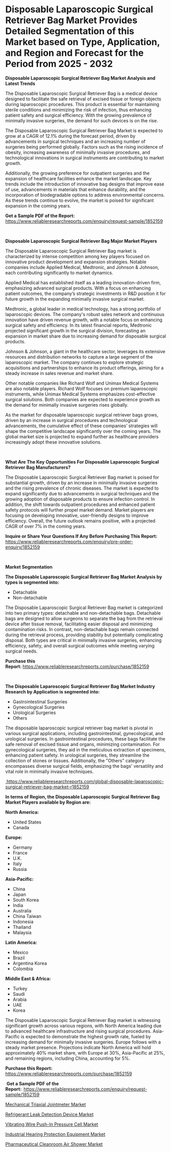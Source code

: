 <p><h1>Disposable Laparoscopic Surgical Retriever Bag Market Provides Detailed Segmentation of this Market based on Type, Application, and Region and Forecast for the Period from 2025 - 2032</h1></p><p><strong>Disposable Laparoscopic Surgical Retriever Bag Market Analysis and Latest Trends</strong></p>
<p><p>The Disposable Laparoscopic Surgical Retriever Bag is a medical device designed to facilitate the safe retrieval of excised tissue or foreign objects during laparoscopic procedures. This product is essential for maintaining sterile conditions and minimizing the risk of infection, thus enhancing patient safety and surgical efficiency. With the growing prevalence of minimally invasive surgeries, the demand for such devices is on the rise.</p><p>The Disposable Laparoscopic Surgical Retriever Bag Market is expected to grow at a CAGR of 12.1% during the forecast period, driven by advancements in surgical techniques and an increasing number of surgeries being performed globally. Factors such as the rising incidence of obesity, increasing awareness of minimally invasive procedures, and technological innovations in surgical instruments are contributing to market growth. </p><p>Additionally, the growing preference for outpatient surgeries and the expansion of healthcare facilities enhance the market landscape. Key trends include the introduction of innovative bag designs that improve ease of use, advancements in materials that enhance durability, and the incorporation of biodegradable options to address environmental concerns. As these trends continue to evolve, the market is poised for significant expansion in the coming years.</p></p>
<p><strong>Get a Sample PDF of the Report:&nbsp;</strong> <a href="https://www.reliableresearchreports.com/enquiry/request-sample/1852159?utm_campaign=123&utm_medium=2&utm_source=Github&utm_content=ia&utm_term=27032025&utm_id=disposable-laparoscopic-surgical-retriever-bag">https://www.reliableresearchreports.com/enquiry/request-sample/1852159</a></p>
<p>&nbsp;</p>
<p><strong>Disposable Laparoscopic Surgical Retriever Bag Major Market Players</strong></p>
<p><p>The Disposable Laparoscopic Surgical Retriever Bag market is characterized by intense competition among key players focused on innovative product development and expansion strategies. Notable companies include Applied Medical, Medtronic, and Johnson & Johnson, each contributing significantly to market dynamics.</p><p>Applied Medical has established itself as a leading innovation-driven firm, emphasizing advanced surgical products. With a focus on enhancing patient outcomes, the company’s strategic investments in R&D position it for future growth in the expanding minimally invasive surgical market.</p><p>Medtronic, a global leader in medical technology, has a strong portfolio of laparoscopic devices. The company's robust sales network and continuous innovation have driven revenue growth, with a notable focus on enhancing surgical safety and efficiency. In its latest financial reports, Medtronic projected significant growth in the surgical division, forecasting an expansion in market share due to increasing demand for disposable surgical products.</p><p>Johnson & Johnson, a giant in the healthcare sector, leverages its extensive resources and distribution networks to capture a large segment of the laparoscopic market. The company continues to explore strategic acquisitions and partnerships to enhance its product offerings, aiming for a steady increase in sales revenue and market share.</p><p>Other notable companies like Richard Wolf and Unimax Medical Systems are also notable players. Richard Wolf focuses on premium laparoscopic instruments, while Unimax Medical Systems emphasizes cost-effective surgical solutions. Both companies are expected to experience growth as the demand for minimally invasive surgeries rises globally.</p><p>As the market for disposable laparoscopic surgical retriever bags grows, driven by an increase in surgical procedures and technological advancements, the cumulative effect of these companies’ strategies will shape the competitive landscape significantly over the coming years. The global market size is projected to expand further as healthcare providers increasingly adopt these innovative solutions.</p></p>
<p>&nbsp;</p>
<p><strong>What Are The Key Opportunities For Disposable Laparoscopic Surgical Retriever Bag Manufacturers?</strong></p>
<p><p>The Disposable Laparoscopic Surgical Retriever Bag market is poised for substantial growth, driven by an increase in minimally invasive surgeries and the rising prevalence of chronic diseases. The market is expected to expand significantly due to advancements in surgical techniques and the growing adoption of disposable products to ensure infection control. In addition, the shift towards outpatient procedures and enhanced patient safety protocols will further propel market demand. Market players are focusing on developing innovative, user-friendly designs to improve efficiency. Overall, the future outlook remains positive, with a projected CAGR of over 7% in the coming years.</p></p>
<p><strong>Inquire or Share Your Questions If Any Before Purchasing This Report:</strong> <a href="https://www.reliableresearchreports.com/enquiry/pre-order-enquiry/1852159?utm_campaign=123&utm_medium=2&utm_source=Github&utm_content=ia&utm_term=27032025&utm_id=disposable-laparoscopic-surgical-retriever-bag">https://www.reliableresearchreports.com/enquiry/pre-order-enquiry/1852159</a></p>
<p>&nbsp;</p>
<p><strong>Market Segmentation</strong></p>
<p><strong>The Disposable Laparoscopic Surgical Retriever Bag Market Analysis by types is segmented into:</strong></p>
<p><ul><li>Detachable</li><li>Non-detachable</li></ul></p>
<p><p>The Disposable Laparoscopic Surgical Retriever Bag market is categorized into two primary types: detachable and non-detachable bags. Detachable bags are designed to allow surgeons to separate the bag from the retrieval device after tissue removal, facilitating easier disposal and minimizing contamination risks. In contrast, non-detachable bags remain connected during the retrieval process, providing stability but potentially complicating disposal. Both types are critical in minimally invasive surgeries, enhancing efficiency, safety, and overall surgical outcomes while meeting varying surgical needs.</p></p>
<p><strong>Purchase this Report:&nbsp;</strong><a href="https://www.reliableresearchreports.com/purchase/1852159?utm_campaign=123&utm_medium=2&utm_source=Github&utm_content=ia&utm_term=27032025&utm_id=disposable-laparoscopic-surgical-retriever-bag">https://www.reliableresearchreports.com/purchase/1852159</a></p>
<p>&nbsp;</p>
<p><strong>The Disposable Laparoscopic Surgical Retriever Bag Market Industry Research by Application is segmented into:</strong></p>
<p><ul><li>Gastrointestinal Surgeries</li><li>Gynecological Surgeries</li><li>Urological Surgeries</li><li>Others</li></ul></p>
<p><p>The disposable laparoscopic surgical retriever bag market is pivotal in various surgical applications, including gastrointestinal, gynecological, and urological surgeries. In gastrointestinal procedures, these bags facilitate the safe removal of excised tissue and organs, minimizing contamination. For gynecological surgeries, they aid in the meticulous extraction of specimens, enhancing patient safety. In urological surgeries, they streamline the collection of stones or tissues. Additionally, the "Others" category encompasses diverse surgical fields, emphasizing the bags' versatility and vital role in minimally invasive techniques.</p></p>
<p><a href="https://www.reliableresearchreports.com/global-disposable-laparoscopic-surgical-retriever-bag-market-r1852159?utm_campaign=123&utm_medium=2&utm_source=Github&utm_content=ia&utm_term=27032025&utm_id=disposable-laparoscopic-surgical-retriever-bag">&nbsp;https://www.reliableresearchreports.com/global-disposable-laparoscopic-surgical-retriever-bag-market-r1852159</a></p>
<p><strong>In terms of Region, the Disposable Laparoscopic Surgical Retriever Bag Market Players available by Region are:</strong></p>
<p>
    <p> <strong> North America: </strong>
        <ul>
            <li>United States</li>
            <li>Canada</li>
        </ul>
        </p> 
    <p> <strong> Europe: </strong>
        <ul>
            <li>Germany</li>
            <li>France</li>
            <li>U.K.</li>
            <li>Italy</li>
            <li>Russia</li>
        </ul>
        </p> 
    <p> <strong> Asia-Pacific: </strong>
        <ul>
            <li>China</li>
            <li>Japan</li>
            <li>South Korea</li>
            <li>India</li>
            <li>Australia</li>
            <li>China Taiwan</li>
            <li>Indonesia</li>
            <li>Thailand</li>
            <li>Malaysia</li>
        </ul>
        </p> 
    <p> <strong> Latin America: </strong>
        <ul>
            <li>Mexico</li>
            <li>Brazil</li>
            <li>Argentina Korea</li>
            <li>Colombia</li>
        </ul>
        </p> 
    <p> <strong> Middle East & Africa: </strong>
        <ul>
            <li>Turkey</li>
            <li>Saudi</li>
            <li>Arabia</li>
            <li>UAE</li>
            <li>Korea</li>
        </ul>
    </p>
    </p>
<p><p>The Disposable Laparoscopic Surgical Retriever Bag market is witnessing significant growth across various regions, with North America leading due to advanced healthcare infrastructure and rising surgical procedures. Asia-Pacific is expected to demonstrate the highest growth rate, fueled by increasing demand for minimally invasive surgeries. Europe follows with a steady market presence. Projections indicate North America will hold approximately 40% market share, with Europe at 30%, Asia-Pacific at 25%, and remaining regions, including China, accounting for 5%.</p></p>
<p><strong>Purchase this Report: </strong><a href="https://www.reliableresearchreports.com/purchase/1852159?utm_campaign=123&utm_medium=2&utm_source=Github&utm_content=ia&utm_term=27032025&utm_id=disposable-laparoscopic-surgical-retriever-bag">https://www.reliableresearchreports.com/purchase/1852159</a></p>
<p>&nbsp;<strong>Get a Sample PDF of the Report:&nbsp;&nbsp;</strong><a href="https://www.reliableresearchreports.com/enquiry/request-sample/1852159?utm_campaign=123&utm_medium=2&utm_source=Github&utm_content=ia&utm_term=27032025&utm_id=disposable-laparoscopic-surgical-retriever-bag">https://www.reliableresearchreports.com/enquiry/request-sample/1852159</a></p>
<p><strong></strong></p>
<p><p><a href="https://github.com/jugutstam/Market-Research-Report-List-1/blob/main/mechanical-triaxial-jointmeter-market.md?utm_campaign=123&utm_medium=2&utm_source=Github&utm_content=ia&utm_term=27032025&utm_id=disposable-laparoscopic-surgical-retriever-bag">Mechanical Triaxial Jointmeter Market</a></p><p><a href="https://github.com/reahmmunises/Market-Research-Report-List-1/blob/main/refrigerant-leak-detection-device-market.md?utm_campaign=123&utm_medium=2&utm_source=Github&utm_content=ia&utm_term=27032025&utm_id=disposable-laparoscopic-surgical-retriever-bag">Refrigerant Leak Detection Device Market</a></p><p><a href="https://github.com/moratronak3q/Market-Research-Report-List-1/blob/main/vibrating-wire-push-in-pressure-cell-market.md?utm_campaign=123&utm_medium=2&utm_source=Github&utm_content=ia&utm_term=27032025&utm_id=disposable-laparoscopic-surgical-retriever-bag">Vibrating Wire Push-In Pressure Cell Market</a></p><p><a href="https://github.com/pilukypalis/Market-Research-Report-List-1/blob/main/industrial-hearing-protection-equipment-market.md?utm_campaign=123&utm_medium=2&utm_source=Github&utm_content=ia&utm_term=27032025&utm_id=disposable-laparoscopic-surgical-retriever-bag">Industrial Hearing Protection Equipment Market</a></p><p><a href="https://github.com/zakkistuey/Market-Research-Report-List-1/blob/main/pharmaceutical-cleanroom-air-shower-market.md?utm_campaign=123&utm_medium=2&utm_source=Github&utm_content=ia&utm_term=27032025&utm_id=disposable-laparoscopic-surgical-retriever-bag">Pharmaceutical Cleanroom Air Shower Market</a></p></p>